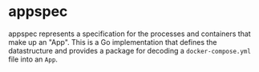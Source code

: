 # appspec

appspec represents a specification for the processes and containers that make up an "App". This is a Go implementation that defines the datastructure and provides a package for decoding a `docker-compose.yml` file into an `App`.
